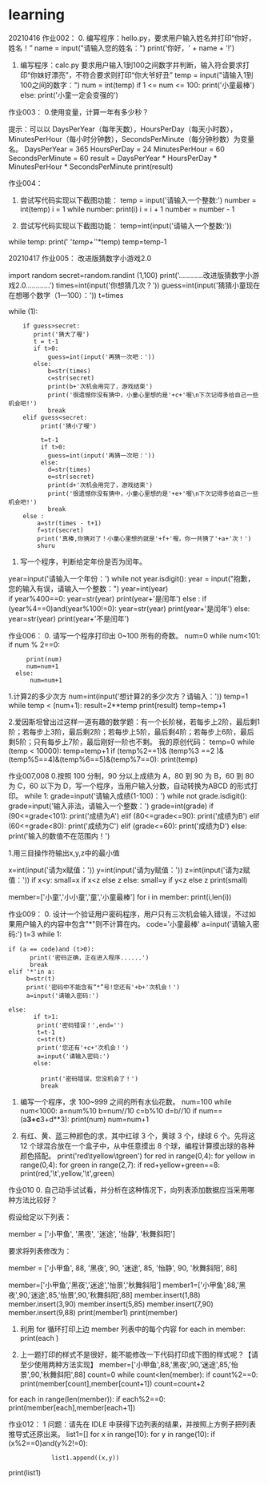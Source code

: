 # learning
20210416
作业002：
0. 编写程序：hello.py，要求用户输入姓名并打印“你好，姓名！”
name = input("请输入您的姓名：")
print('你好，' + name + '!')

1. 编写程序：calc.py 要求用户输入1到100之间数字并判断，输入符合要求打印“你妹好漂亮”，不符合要求则打印“你大爷好丑”
temp = input("请输入1到100之间的数字：")
num = int(temp)
if 1 <= num <= 100:
    print('小童最棒')
else:
    print('小童一定会变强的')

作业003：
0.使用变量，计算一年有多少秒？

提示：可以以 DaysPerYear（每年天数），HoursPerDay（每天小时数），MinutesPerHour（每小时分钟数），SecondsPerMinute（每分钟秒数）为变量名。
DaysPerYear = 365
HoursPerDay = 24
MinutesPerHour = 60
SecondsPerMinute = 60
result = DaysPerYear * HoursPerDay * MinutesPerHour * SecondsPerMinute
print(result)

作业004：
1. 尝试写代码实现以下截图功能：
temp = input('请输入一个整数:')
number = int(temp)
i = 1
while number:
    print(i)
    i = i + 1
    number = number - 1
    
  2. 尝试写代码实现以下截图功能： 
 temp=int(input('请输入一个整数:'))

while temp:
      print(' '*temp+'*'*temp)
      temp=temp-1

20210417
作业005：
改进版猜数字小游戏2.0

import random
secret=random.randint (1,100)
print('............改进版猜数字小游戏2.0............')
times=int(input('你想猜几次？'))
guess=int(input('猜猜小童现在在想哪个数字（1—100）：'))
t=times

while (1):
        
        if guess>secret:
           print('猜大了喔')
           t = t-1
           if t>0:
               guess=int(input('再猜一次吧：'))
           else:
               b=str(times)
               c=str(secret)
               print(b+'次机会用完了，游戏结束')
               print('很遗憾你没有猜中，小童心里想的是'+c+'喔\n下次记得多给自己一些机会吧!')
               break
        elif guess<secret: 
             print('猜小了喔')
             
             t=t-1
             if t>0:
               guess=int(input('再猜一次吧：'))
             else:
               d=str(times)
               e=str(secret)
               print(d+'次机会用完了，游戏结束')
               print('很遗憾你没有猜中，小童心里想的是'+e+'喔\n下次记得多给自己一些机会吧!')
               break
        else :
            a=str(times - t+1)
            f=str(secret)
            print('真棒,你猜对了！小童心里想的就是'+f+'喔，你一共猜了'+a+'次！')
            shuru


1. 写一个程序，判断给定年份是否为闰年。

year=input('请输入一个年份：')
while not year.isdigit():
    year = input("抱歉，您的输入有误，请输入一个整数：")
year=int(year)    
if  year%400==0:
    year=str(year)
    print(year+'是闰年')
else :
    if  (year%4==0)and(year%100!=0):
        year=str(year)
        print(year+'是闰年')
    else:
        year=str(year) 
        print(year+'不是闰年')

作业006：
0. 请写一个程序打印出 0~100 所有的奇数。
num=0
while num<101:
      if num % 2==0:
          
         print(num)
         num=num+1
      else:
          num=num+1
    
1.计算2的多少次方
num=int(input('想计算2的多少次方？请输入：'))
temp=1
while temp < (num+1):
      result=2**temp
      print(result)
      temp=temp+1


2.爱因斯坦曾出过这样一道有趣的数学题：有一个长阶梯，若每步上2阶，最后剩1阶；若每步上3阶，最后剩2阶；若每步上5阶，最后剩4阶；若每步上6阶，最后剩5阶；只有每步上7阶，最后刚好一阶也不剩。
我的原创代码：
temp=0
while (temp < 10000):
       temp=temp+1
       if  (temp%2==1)& (temp%3 ==2 )&(temp%5==4)&(temp%6==5)&(temp%7==0):
           print(temp)

作业007,008
0.按照 100 分制，90 分以上成绩为 A，80 到 90 为 B，60 到 80 为 C，60 以下为 D，写一个程序，当用户输入分数，自动转换为ABCD 的形式打印。
while 1:
    grade=input('请输入成绩(1-100)：')
    while not grade.isdigit():
        grade=input('输入非法，请输入一个整数：')
    grade=int(grade)
    if (90<=grade<101):
        print('成绩为A')
    elif (80<=grade<=90):
        print('成绩为B')
    elif  (60<=grade<80):
        print('成绩为C')
    elif  (grade<=60):
        print('成绩为D')
    else:
        print('输入的数值不在范围内！')
        
1.用三目操作符输出x,y,z中的最小值  
      
x=int(input('请为x赋值：'))
y=int(input('请为y赋值：'))
z=int(input('请为z赋值：'))
if x<y:
    small=x if x<z else z
else:
    small=y if y<z else z
print(small)    

member=['小童','小小童','童','小童最棒']
for i in member:
    print(i,len(i))

作业009：
0. 设计一个验证用户密码程序，用户只有三次机会输入错误，不过如果用户输入的内容中包含"*"则不计算在内。
code='小童最棒'
a=input('请输入密码:')
t=3
while 1:
       
    if (a == code)and (t>0): 
          print('密码正确，正在进入程序......')
          break
    elif '*'in a:
         b=str(t)
         print('密码中不能含有“*”号!您还有'+b+'次机会！')
         a=input('请输入密码:')    
    
    else:
           if t>1:
            print('密码错误！',end='')
            t=t-1
            c=str(t)
            print('您还有'+c+'次机会！')
            a=input('请输入密码:')
           else:

             print('密码错误，您没机会了！')
             break 
             
1. 编写一个程序，求 100~999 之间的所有水仙花数。
num=100
while num<1000:
    a=num%10
    b=num//10
    c=b%10
    d=b//10
    if num==(a**3+c**3+d**3):
        print(num)
    num=num+1
    
2.   有红、黄、蓝三种颜色的求，其中红球 3 个，黄球 3 个，绿球 6 个。先将这 12 个球混合放在一个盒子中，从中任意摸出 8 个球，编程计算摸出球的各种颜色搭配。 
print('red\tyellow\tgreen')
for red in range(0,4):
    for yellow in range(0,4):
        for green in range(2,7):
            if red+yellow+green==8:
                print(red,'\t',yellow,'\t',green)

作业010
0. 自己动手试试看，并分析在这种情况下，向列表添加数据应当采用哪种方法比较好？

假设给定以下列表：

member = ['小甲鱼', '黑夜', '迷途', '怡静', '秋舞斜阳']

要求将列表修改为：

member = ['小甲鱼', 88, '黑夜', 90, '迷途', 85, '怡静', 90, '秋舞斜阳', 88]

member=['小甲鱼','黑夜','迷途','怡景','秋舞斜阳']
member1=['小甲鱼',88,'黑夜',90,'迷途',85,'怡景',90,'秋舞斜阳',88]
member.insert(1,88)
member.insert(3,90)
member.insert(5,85)
member.insert(7,90)
member.insert(9,88)
print(member1)
print(member)

1. 利用 for 循环打印上边 member 列表中的每个内容
 for each  in member:
    print(each )
    
2. 上一题打印的样式不是很好，能不能修改一下代码打印成下图的样式呢？【请至少使用两种方法实现】
member=['小甲鱼',88,'黑夜',90,'迷途',85,'怡景',90,'秋舞斜阳',88]
count=0
while count<len(member):
    if count%2==0:
        print(member[count],member[count+1])
        count=count+2

for each in range(len(member)):
    if each%2==0:
        print(member[each],member[each+1])

作业012：
1 问题：请先在 IDLE 中获得下边列表的结果，并按照上方例子把列表推导式还原出来。
list1=[]
for x in range(10):
    for y in range(10):
        if (x%2==0)and(y%2!=0):
            
                list1.append((x,y))
print(list1)            
